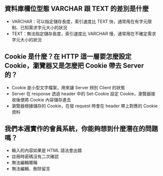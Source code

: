 ## 資料庫欄位型態 VARCHAR 跟 TEXT 的差別是什麼
- VARCHAR：可以指定儲存長度，索引速度比 TEXT 快，通常用在有字元限制、已知需求字元大小的狀況
- TEXT：無法指定儲存長度，索引速度比 VARCHAR 慢，通常用在不確定需求字元大小的狀況

## Cookie 是什麼？在 HTTP 這一層要怎麼設定 Cookie，瀏覽器又是怎麼把 Cookie 帶去 Server 的？
- Cookie 是小型文字檔案，用來讓 Server 辨別 Client 的狀態
- Server 在 response 透過 header 中的 Set-Cookie 設定 Cookie，瀏覽器接收後便將 Cookie 內容儲存進去
- 瀏覽器根據儲存的 Cookie，在發 request 時會在 header 帶上對應的 Cookie 資料

## 我們本週實作的會員系統，你能夠想到什麼潛在的問題嗎？
- 輸入的內容如果是 HTML 語法會出錯
- 註冊時密碼沒有二次確認
- 無法編輯暱稱
- 無法編輯、刪除留言
